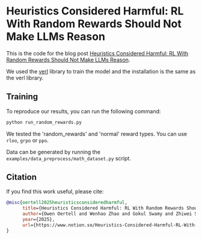 # Heuristics Considered Harmful: RL With Random Rewards Should Not Make LLMs Reason

This is the code for the blog post [Heuristics Considered Harmful: RL With Random Rewards Should Not Make LLMs Reason](https://www.notion.so/Heuristics-Considered-Harmful-RL-With-Random-Rewards-Should-Not-Make-LLMs-Reason-21ba29497c4180ca86ffce303f01923d).

We used the [verl](https://github.com/volcengine/verl) library to train the model and the installation is the same as the verl library.

## Training
To reproduce our results, you can run the following command:
```bash
python run_random_rewards.py
```

We tested the 'random_rewards' and 'normal' reward types.
You can use `rloo`, `grpo` or `ppo`.

Data can be generated by running the `examples/data_preprocess/math_dataset.py` script.

## Citation
If you find this work useful, please cite:
```bibtex
@misc{oertell2025heuristicsconsideredharmful,
      title={Heuristics Considered Harmful: RL With Random Rewards Should Not Make LLMs Reason}, 
      author={Owen Oertell and Wenhao Zhao and Gokul Swamy and Zhiwei Steven Wu and Kiante Brantley and Jason Lee and Wen Sun},
      year={2025},
      url={https://www.notion.so/Heuristics-Considered-Harmful-RL-With-Random-Rewards-Should-Not-Make-LLMs-Reason-21ba29497c4180ca86ffce303f01923d}, 
}
```
